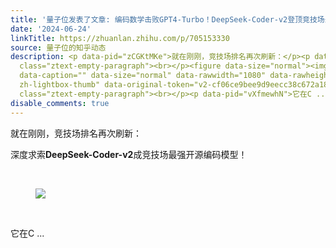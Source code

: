 ```yaml
---
title: '量子位发表了文章: 编码数学击败GPT4-Turbo！DeepSeek-Coder-v2登顶竞技场最强开源编码模型'
date: '2024-06-24'
linkTitle: https://zhuanlan.zhihu.com/p/705153330
source: 量子位的知乎动态
description: <p data-pid="zCGKtMKe">就在刚刚，竞技场排名再次刷新：</p><p data-pid="kr7MXhV5">深度求索<b>DeepSeek-Coder-v2</b>成竞技场最强开源编码模型！</p><p
  class="ztext-empty-paragraph"><br></p><figure data-size="normal"><img src="https://pic2.zhimg.com/v2-cf06ce9bee9d9eecc38c672a185e1ef1.jpg"
  data-caption="" data-size="normal" data-rawwidth="1080" data-rawheight="814" class="origin_image
  zh-lightbox-thumb" data-original-token="v2-cf06ce9bee9d9eecc38c672a185e1ef1" referrerpolicy="no-referrer"></figure><p
  class="ztext-empty-paragraph"><br></p><p data-pid="vXfmewhN">它在C ...
disable_comments: true
---
```

<p data-pid="zCGKtMKe">就在刚刚，竞技场排名再次刷新：</p><p data-pid="kr7MXhV5">深度求索<b>DeepSeek-Coder-v2</b>成竞技场最强开源编码模型！</p><p class="ztext-empty-paragraph"><br></p><figure data-size="normal"><img src="https://pic2.zhimg.com/v2-cf06ce9bee9d9eecc38c672a185e1ef1.jpg" data-caption="" data-size="normal" data-rawwidth="1080" data-rawheight="814" class="origin_image zh-lightbox-thumb" data-original-token="v2-cf06ce9bee9d9eecc38c672a185e1ef1" referrerpolicy="no-referrer"></figure><p class="ztext-empty-paragraph"><br></p><p data-pid="vXfmewhN">它在C ...